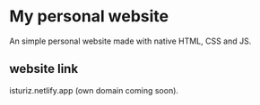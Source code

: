 # My personal website

An simple personal website made with native HTML, CSS and JS.
## website link

isturiz.netlify.app (own domain coming soon).

